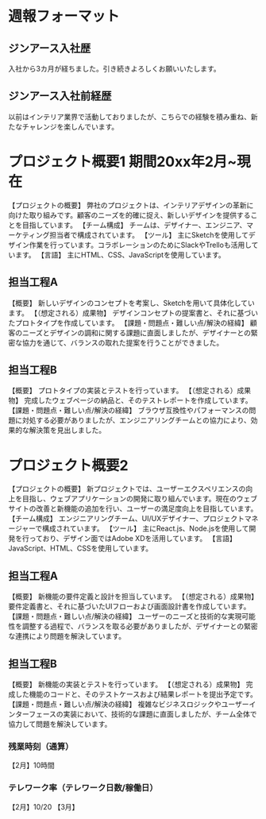 # 週報フォーマット

## ジンアース入社歴
入社から3カ月が経ちました。引き続きよろしくお願いいたします。

## ジンアース入社前経歴
以前はインテリア業界で活動しておりましたが、こちらでの経験を積み重ね、新たなチャレンジを楽しんでいます。

# プロジェクト概要1 期間20xx年2月~現在
【プロジェクトの概要】
弊社のプロジェクトは、インテリアデザインの革新に向けた取り組みです。顧客のニーズを的確に捉え、新しいデザインを提供することを目指しています。
【チーム構成】
チームは、デザイナー、エンジニア、マーケティング担当者で構成されています。
【ツール】
主にSketchを使用してデザイン作業を行っています。コラボレーションのためにSlackやTrelloも活用しています。
【言語】
主にHTML、CSS、JavaScriptを使用しています。

## 担当工程A
【概要】
新しいデザインのコンセプトを考案し、Sketchを用いて具体化しています。
【（想定される）成果物】
デザインコンセプトの提案書と、それに基づいたプロトタイプを作成しています。
【課題・問題点・難しい点/解決の経緯】
顧客のニーズとデザインの調和に関する課題に直面しましたが、デザイナーとの緊密な協力を通じて、バランスの取れた提案を行うことができました。

## 担当工程B
【概要】
プロトタイプの実装とテストを行っています。
【（想定される）成果物】
完成したウェブページの納品と、そのテストレポートを作成しています。
【課題・問題点・難しい点/解決の経緯】
ブラウザ互換性やパフォーマンスの問題に対処する必要がありましたが、エンジニアリングチームとの協力により、効果的な解決策を見出しました。

# プロジェクト概要2
【プロジェクトの概要】
新プロジェクトでは、ユーザーエクスペリエンスの向上を目指し、ウェブアプリケーションの開発に取り組んでいます。現在のウェブサイトの改善と新機能の追加を行い、ユーザーの満足度向上を目指しています。
【チーム構成】
エンジニアリングチーム、UI/UXデザイナー、プロジェクトマネージャーで構成されています。
【ツール】
主にReact.js、Node.jsを使用して開発を行っており、デザイン面ではAdobe XDを活用しています。
【言語】
JavaScript、HTML、CSSを使用しています。

## 担当工程A
【概要】
新機能の要件定義と設計を担当しています。
【（想定される）成果物】
要件定義書と、それに基づいたUIフローおよび画面設計書を作成しています。
【課題・問題点・難しい点/解決の経緯】
ユーザーのニーズと技術的な実現可能性を調整する過程で、バランスを取る必要がありましたが、デザイナーとの緊密な連携により問題を解決しています。

## 担当工程B
【概要】
新機能の実装とテストを行っています。
【（想定される）成果物】
完成した機能のコードと、そのテストケースおよび結果レポートを提出予定です。
【課題・問題点・難しい点/解決の経緯】
複雑なビジネスロジックやユーザーインターフェースの実装において、技術的な課題に直面しましたが、チーム全体で協力して問題を解決しています。


### 残業時刻（通算）
【2月】10時間

### テレワーク率（テレワーク日数/稼働日）
【2月】10/20
【3月】

